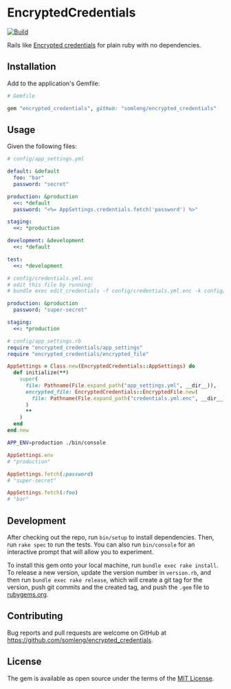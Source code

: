 # EncryptedCredentials

[![Build](https://github.com/somleng/encrypted_credentials/actions/workflows/main.yml/badge.svg)](https://github.com/somleng/encrypted_credentials/actions/workflows/main.yml)

Rails like [Encrypted credentials](https://guides.rubyonrails.org/security.html#environmental-security) for plain ruby with no dependencies.

## Installation

Add to the application's Gemfile:

```rb
# Gemfile

gem "encrypted_credentials", github: "somleng/encrypted_credentials"
```

## Usage

Given the following files:

```yml
# config/app_settings.yml

default: &default
  foo: "bar"
  password: "secret"

production: &production
  <<: *default
  password: "<%= AppSettings.credentials.fetch('password') %>"

staging:
  <<: *production

development: &development
  <<: *default

test:
  <<: *development
```

```yml
# config/credentials.yml.enc
# edit this file by running:
# bundle exec edit_credentials -f config/credentials.yml.enc -k config/master.key

production: &production
  password: "super-secret"

staging:
  <<: *production
```

```rb
# config/app_settings.rb
require "encrypted_credentials/app_settings"
require "encrypted_credentials/encrypted_file"

AppSettings = Class.new(EncryptedCredentials::AppSettings) do
  def initialize(**)
    super(
      file: Pathname(File.expand_path("app_settings.yml", __dir__)),
      encrypted_file: EncryptedCredentials::EncryptedFile.new(
        file: Pathname(File.expand_path("credentials.yml.enc", __dir__))
      )
      **
    )
  end
end.new
```

```bash
APP_ENV=production ./bin/console
```

```rb
AppSettings.env
# "production"

AppSettings.fetch(:password)
# "super-secret"

AppSettings.fetch(:foo)
# "bar"
```

## Development

After checking out the repo, run `bin/setup` to install dependencies. Then, run `rake spec` to run the tests. You can also run `bin/console` for an interactive prompt that will allow you to experiment.

To install this gem onto your local machine, run `bundle exec rake install`. To release a new version, update the version number in `version.rb`, and then run `bundle exec rake release`, which will create a git tag for the version, push git commits and the created tag, and push the `.gem` file to [rubygems.org](https://rubygems.org).

## Contributing

Bug reports and pull requests are welcome on GitHub at https://github.com/somleng/encrypted_credentials.

## License

The gem is available as open source under the terms of the [MIT License](https://opensource.org/licenses/MIT).
